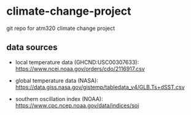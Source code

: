 # climate-change-project
git repo for atm320 climate change project

## data sources
* local temperature data (GHCND:USC00307633):
https://www.ncei.noaa.gov/orders/cdo/2116917.csv

* global temperature data (NASA):
https://data.giss.nasa.gov/gistemp/tabledata_v4/GLB.Ts+dSST.csv

* southern oscillation index (NOAA):
https://www.cpc.ncep.noaa.gov/data/indices/soi